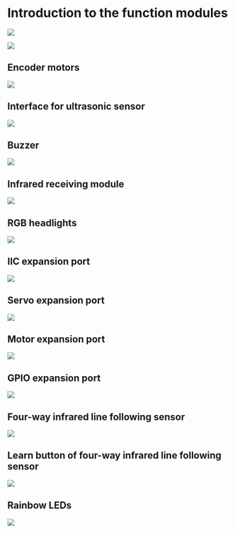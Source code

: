 ﻿---
sidebar_position: 6
sidebar_label: Introduction to the function modules
---

# Introduction to the function modules

![](https://wiki-media-ef.oss-cn-hongkong.aliyuncs.com//images/cutebot-pro-function-a.png)

![](https://wiki-media-ef.oss-cn-hongkong.aliyuncs.com//images/cutebot-pro-function-b.png)

## Encoder motors

![](https://wiki-media-ef.oss-cn-hongkong.aliyuncs.com//images/cutebot-pro-function-01.png)


## Interface for ultrasonic sensor

![](https://wiki-media-ef.oss-cn-hongkong.aliyuncs.com//images/cutebot-pro-function-02.png)

## Buzzer

![](https://wiki-media-ef.oss-cn-hongkong.aliyuncs.com//images/cutebot-pro-function-03.png)

## Infrared receiving module

![](https://wiki-media-ef.oss-cn-hongkong.aliyuncs.com//images/cutebot-pro-function-04.png)

## RGB headlights

![](https://wiki-media-ef.oss-cn-hongkong.aliyuncs.com//images/cutebot-pro-function-05.png)

## IIC expansion port

![](https://wiki-media-ef.oss-cn-hongkong.aliyuncs.com//images/cutebot-pro-function-06.png)

## Servo expansion port

![](https://wiki-media-ef.oss-cn-hongkong.aliyuncs.com//images/cutebot-pro-function-07.png)

## Motor expansion port

![](https://wiki-media-ef.oss-cn-hongkong.aliyuncs.com//images/cutebot-pro-function-08.png)

## GPIO expansion port

![](https://wiki-media-ef.oss-cn-hongkong.aliyuncs.com//images/cutebot-pro-function-09.png)

## Four-way infrared line following sensor

![](https://wiki-media-ef.oss-cn-hongkong.aliyuncs.com//images/cutebot-pro-function-10.png)

## Learn button of four-way infrared line following sensor

![](https://wiki-media-ef.oss-cn-hongkong.aliyuncs.com//images/cutebot-pro-function-11.png)

## Rainbow LEDs

![](https://wiki-media-ef.oss-cn-hongkong.aliyuncs.com//images/cutebot-pro-function-12.png)
